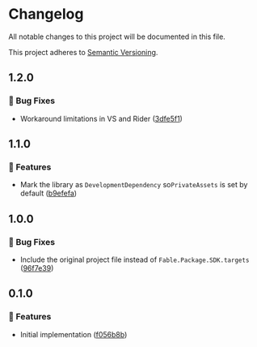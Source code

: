 # Changelog

All notable changes to this project will be documented in this file.

This project adheres to [Semantic Versioning](https://semver.org/spec/v2.0.0.html).

<!-- EasyBuild: START -->
<!-- last_commit_released: 3dfe5f11c5e3637e6622a67b959b60035a547261 -->
<!-- EasyBuild: END -->

## 1.2.0

### 🐞 Bug Fixes

- Workaround limitations in VS and Rider ([3dfe5f1](https://github.com/easybuild-org/EasyBuild.FileSystemProvider/commit/3dfe5f11c5e3637e6622a67b959b60035a547261))

## 1.1.0

### 🚀 Features

- Mark the library as `DevelopmentDependency` so`PrivateAssets` is set by default ([b9efefa](https://github.com/easybuild-org/EasyBuild.FileSystemProvider/commit/b9efefa005eeb12a5354fe393d7d1748ca749e03))

## 1.0.0

### 🐞 Bug Fixes

- Include the original project file instead of `Fable.Package.SDK.targets` ([96f7e39](https://github.com/easybuild-org/EasyBuild.FileSystemProvider/commit/96f7e39fdf55be3b37ec48e1f32be0202677381c))

## 0.1.0

### 🚀 Features

- Initial implementation ([f056b8b](https://github.com/easybuild-org/EasyBuild.FileSystemProvider/commit/f056b8b9400ee4e26defc56bc17ba3d35656a418))
